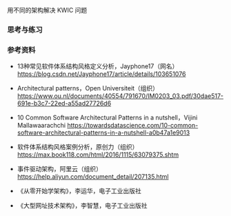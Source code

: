 用不同的架构解决 KWIC 问题

### 思考与练习

### 参考资料

- 13种常见软件体系结构风格定义分析，Jayphone17（网名）
  https://blog.csdn.net/Jayphone17/article/details/103651076

- Architectural patterns，Open Universiteit（组织）
  https://www.ou.nl/documents/40554/791670/IM0203_03.pdf/30dae517-691e-b3c7-22ed-a55ad27726d6

- 10 Common Software Architectural Patterns in a nutshell，Vijini Mallawaarachchi
  https://towardsdatascience.com/10-common-software-architectural-patterns-in-a-nutshell-a0b47a1e9013

- 软件体系结构风格案例分析，原创力（组织）
  https://max.book118.com/html/2016/1115/63079375.shtm

- 事件驱动架构，阿里云（组织）
  https://help.aliyun.com/document_detail/207135.html

- 《从零开始学架构》，李运华，电子工业出版社

- 《大型网址技术架构》，李智慧，电子工业出版社
